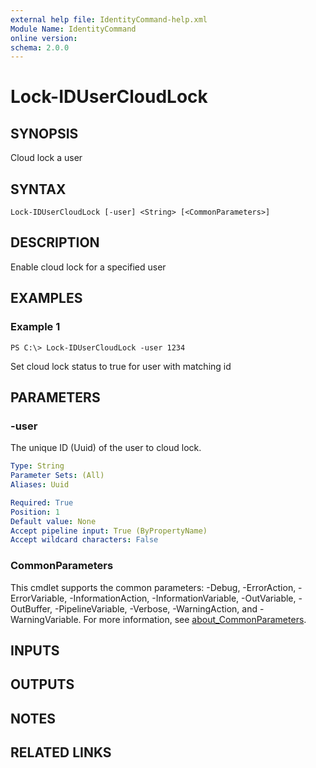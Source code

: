 ```yaml
---
external help file: IdentityCommand-help.xml
Module Name: IdentityCommand
online version:
schema: 2.0.0
---
```


# Lock-IDUserCloudLock

## SYNOPSIS
Cloud lock a user

## SYNTAX

```
Lock-IDUserCloudLock [-user] <String> [<CommonParameters>]
```

## DESCRIPTION
Enable cloud lock for a specified user

## EXAMPLES

### Example 1
```
PS C:\> Lock-IDUserCloudLock -user 1234
```

Set cloud lock status to true for user with matching id

## PARAMETERS

### -user
The unique ID (Uuid) of the user to cloud lock.

```yaml
Type: String
Parameter Sets: (All)
Aliases: Uuid

Required: True
Position: 1
Default value: None
Accept pipeline input: True (ByPropertyName)
Accept wildcard characters: False
```

### CommonParameters
This cmdlet supports the common parameters: -Debug, -ErrorAction, -ErrorVariable, -InformationAction, -InformationVariable, -OutVariable, -OutBuffer, -PipelineVariable, -Verbose, -WarningAction, and -WarningVariable. For more information, see [about_CommonParameters](http://go.microsoft.com/fwlink/?LinkID=113216).

## INPUTS

## OUTPUTS

## NOTES

## RELATED LINKS
